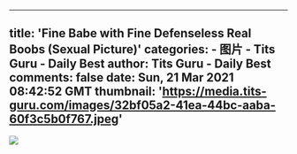 
---
title: 'Fine Babe with Fine Defenseless Real Boobs (Sexual Picture)'
categories: 
    - 图片
    - Tits Guru - Daily Best
author: Tits Guru - Daily Best
comments: false
date: Sun, 21 Mar 2021 08:42:52 GMT
thumbnail: 'https://media.tits-guru.com/images/32bf05a2-41ea-44bc-aaba-60f3c5b0f767.jpeg'
---

<div>   
<img src="https://media.tits-guru.com/images/32bf05a2-41ea-44bc-aaba-60f3c5b0f767.jpeg" referrerpolicy="no-referrer">  
</div>
            